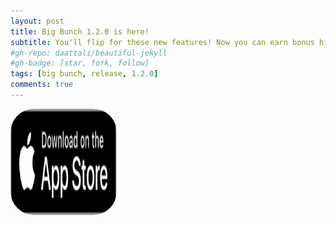 ```yaml
---
layout: post
title: Big Bunch 1.2.0 is here!
subtitle: You'll flip for these new features! Now you can earn bonus hints, undo words, and flip letters. 🩴
#gh-repo: daattali/beautiful-jekyll
#gh-badge: [star, fork, follow]
tags: [big bunch, release, 1.2.0]
comments: true
---
```

<a href="https://apps.apple.com/us/app/big-bunch/id1620207662" style="width: 170px; height: 170px; border-radius: 22%; overflow: hidden; display: inline-block; vertical-align: middle;"><img src="/assets/img/black.svg" alt="Big Bunch" style="width: 170px; height: 170px; border-radius: 22%; overflow: hidden; display: inline-block; vertical-align: middle;"></a>
